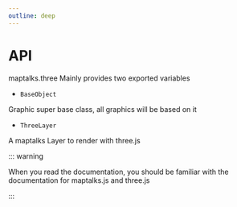 ```yaml
---
outline: deep
---
```


# API

maptalks.three Mainly provides two exported variables

* `BaseObject`

Graphic super base class, all graphics will be based on it

* `ThreeLayer`

A maptalks Layer to render with three.js

::: warning

When you read the documentation, you should be familiar with the documentation for maptalks.js and three.js

:::
